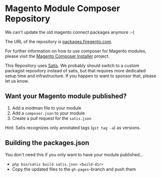 # Magento Module Composer Repository #

We can't update the old magento connect packages anymore :-(

The URL of the repository is [packages.firegento.com](http://packages.firegento.com/).

For further information on how to use composer for Magento modules, please visit the [Magento Composer Installer](https://github.com/Cotya/magento-composer-installer) project.

This Repository uses [Satis](https://github.com/composer/satis).
We probably should switch to a custom packagist repository instead of satis, but that requires more dedicated setup time and infrastructure.
If you happen to want to sponsor that, please let us know.

## Want your Magento module published? ##

1. Add a modman file to your module
2. Add a `composer.json` to your module
3. Create a pull request for the `satis.json`

Hint: Satis recognizes only annotated tags (`git tag -a`) as versions.

## Building the packages.json ##
You don't need this if you only want to have your module published...

- `php bin/satis build satis.json <build-dir>`
- Copy the updated files to the `gh-pages`-branch and push them

